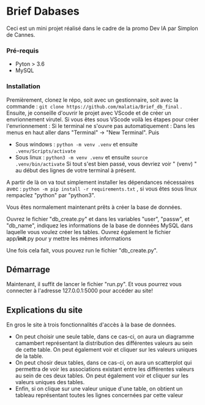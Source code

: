 # Brief Dabases


Ceci est un mini projet réalisé dans le cadre de la promo Dev IA par Simplon de Cannes.


### Pré-requis

 - Pyton > 3.6
 - MySQL

### Installation

Premièrement, clonez le répo, soit avec un gestionnaire, soit avec la commande : ``git clone https://github.com/malatia/Brief_db_final`` .
Ensuite, je conseille d'ouvrir le projet avec VScode et de créer un envrionnement virutel. 
Si vous êtes sous VScode voilà les étapes pour créer l'envrionnement : 
Si le terminal ne s'ouvre pas automatiquement : Dans les menus en haut aller dans "Terminal" -> "New Terminal". Puis 
 - Sous windows : ``python -m venv .venv`` et ensuite ``.venv/Scripts/activate``
 - Sous linux : ``python3 -m venv .venv`` et ensuite ``source .venv/bin/activate``
 Si tout s'est bien passé, vous devriez voir " (venv) " au début des lignes de votre terminal à présent.
 
 A partir de là on va tout simplement installer les dépendances nécessaires avec : ``python -m pip install -r requirements.txt`` , si vous êtes sous linux rempaclez "python" par "python3". 

Vous êtes normalement maintenant prêts à créer la base de données. 

Ouvrez le fichier "db_create.py" et dans les variables "user", "passw", et "db_name", indiquez les informations de la base de données MySQL dans laquelle vous voulez créer les tables. 
Ouvrez également le fichier app/__init__.py pour y mettre les mêmes informations

Une fois cela fait, vous pouvez run le fichier "db_create.py".


## Démarrage

Maintenant, il suffit de lancer le fichier "run.py". Et vous pourrez vous connecter à l'adresse 127.0.0.1:5000 pour accéder au site!

## Explications du site

En gros le site à trois fonctionnalités d'accès à la base de données. 
  - On peut choisir une seule table, dans ce cas-ci, on aura un diagramme camambert représentant la distribution des différentes valeurs au sein de cette table. On peut également voir et cliquer sur les valeurs uniques de la table.
  - On peut chosir deux tables, dans ce cas-ci, on aura un scatterplot qui permettra de voir les associations existant entre les différentes valeurs au sein de ces deux tables. On peut également voir et cliquer sur les valeurs uniques des tables.
  - Enfin, si on clique sur une valeur unique d'une table, on obtient un tableau représentant toutes les lignes concernées par cette valeur

